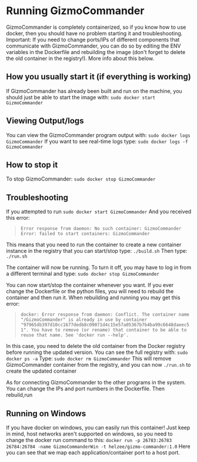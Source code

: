 # Running GizmoCommander
GizmoCommander is completely containerized, so if you know how to use docker, then you should have no problem starting it and troubleshooting.
Important: If you need to change ports/IPs of different components that communicate with GizmoCommander, you can do so by editing the ENV variables
in the Dockerfile and rebuilding the image (don't forget to delete the old container in the registry!). More info about this below.

## How you usually start it (if everything is working)
If GizmoCommander has already been built and run on the machine, you should just be able to start the image with: `sudo docker start GizmoCommander`

## Viewing Output/logs
You can view the GizmoCommander program output with: `sudo docker logs GizmoCommander`
If you want to see real-time logs type: `sudo docker logs -f GizmoCommander`

## How to stop it
To stop GizmoCommander: `sudo docker stop GizmoCommander`

## Troubleshooting

If you attempted to run `sudo docker start GizmoCommander`
And you received this error: 
> `Error response from daemon: No such container: GizmoCommander`
> `Error: failed to start containers: GizmoCommander`

This means that you need to run the container to create a new container instance in the registry that you can start/stop
type: `./build.sh`
Then type: `./run.sh`

The container will now be running. To turn it off, you may have to log in from a different terminal and type: `sudo docker stop GizmoCommander`

You can now start/stop the container whenever you want. If you ever change the Dockerfile or the python files, you will need to rebuild the container and then run it.
When rebuilding and running you may get this error: 

> `docker: Error response from daemon: Conflict. The container name "/GizmoCommander" is already in use by container "97965db397d10cc1677dedb8c09071d4c15e57a05367b7b4ba99c6648daeec51". You have to remove (or rename) that container to be able to reuse that name.
> See 'docker run --help'.`
  
In this case, you need to delete the old container from the Docker registry before running the updated version. You can see the full registry with: `sudo docker ps -a`
Type: `sudo docker rm GizmoCommander`
This will remove GizmoCommander container from the registry, and you can now `./run.sh` to create the updated container

As for connecting GizmoCommander to the other programs in the system. You can change the IPs and port numbers in the Dockerfile. Then rebuild,run

## Running on Windows
If you have docker on windows, you can easily run this container! Just keep in mind, host networks aren't supported on windows, so you need to change
the docker run command to this: `docker run -p 26783:26783 26784:26784 -name GizmoCommanderWin -t helzee/gizmo-commander:1.0`
Here you can see that we map each application/container port to a host port.
